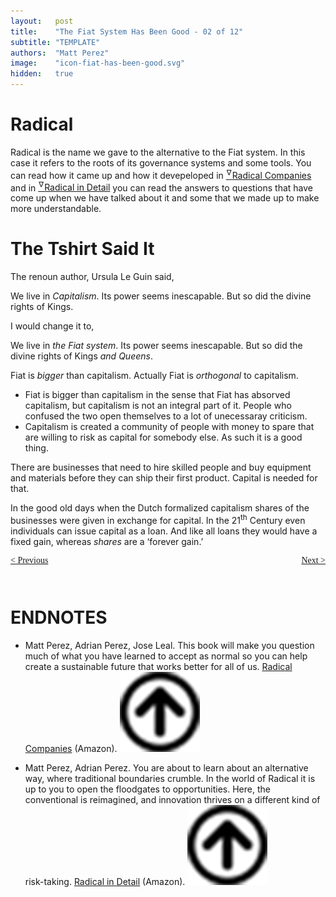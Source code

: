 ```yaml
---
layout:   post
title:    "The Fiat System Has Been Good - 02 of 12"
subtitle: "TEMPLATE"
authors:  "Matt Perez"
image:    "icon-fiat-has-been-good.svg"
hidden:   true
---
```


<div style="display:none; ">
 <p>Time for an alternative.</p>
</div>

<h1>Radical</h1>
 <p>Radical is the name we gave to the alternative to the Fiat system. In this case it refers to the roots of its governance systems and some tools. You can read how it came up and how it devepeloped in <a href="#en01"><sup id="bm01">&hairsp;&nabla;&hairsp;</sup>Radical Companies</a> and in <a href="#en02"><sup id="bm02">&hairsp;&nabla;&hairsp;</sup>Radical in Detail</a> you can read the answers to questions that have come up when we have talked about it and some that we made up to make more understandable.</p>

<h1>The Tshirt Said It</h1>
 <p>The renoun author, Ursula Le Guin said,</p>
  <div class="_citation">
   <p>We live in <em>Capitalism</em>. Its power seems inescapable. But so did the divine rights of Kings.</p>
  </div>
 <p>I would change it to,</p>
  <div class="_citation">
   <p>We live in <em>the Fiat system</em>. Its power seems inescapable. But so did the divine rights of Kings <em>and Queens</em>.</p>
  </div>
  <p>Fiat is <em>bigger</em> than capitalism. Actually Fiat is <em>orthogonal</em> to capitalism.</p>
   <ul>
    <li>
     Fiat is bigger than capitalism in the sense that Fiat has absorved capitalism, but capitalism is not an integral part of it. People who confused the two open themselves to a lot of unecessaray criticism.
    </li>
    <li>
     Capitalism is created a community of people with money to spare that are willing to risk as capital for somebody else. As such it is a good thing.
    </li>
   </ul>
   <p>There are businesses that need to hire skilled people and buy equipment and materials before they can ship their first product. Capital is needed for that.</p>
   <p>In the good old days when the Dutch formalized capitalism shares of the businesses were given in exchange for capital. In the 21<sup>th</sup> Century even individuals can issue capital as a loan. And like all loans they would have a fixed gain, whereas <em>shares</em> are a &lsquo;forever gain.&rsquo;</p>

<div style="margin-bottom:1in; font-family: American Typewriter, serif; ">
 <span style="float:left; ">
  <a href="https://radicalcompanies.com/2024/11/28/intro-the-fiat-system-has-been-good">&lt; Previous</a>
 </span>
 <span style="float:right; ">
  <a href="https://radicalcompanies.com/2024/12/03/003-the-fiat-system-has-been-good">Next &gt;</a>
 </span>
</div>

<h1 class="_section">ENDNOTES</h1>
 <ul>
  <li id="en01">
   <p class="_list-item">
    Matt Perez, Adrian Perez, Jose Leal.
    This book will make you question much of what you have learned to accept as normal so you can help create a sustainable future that works better for all of us.
    <a href="https://www.amazon.com/dp/B0CW1HV3SK" target='_blank'>Radical Companies</a> (Amazon).
    <a class="_uparrow" href="#bm01"><img src="/assets/img/arrow-up-icon.png"></a>
   </p>
  </li>
  <li id="en02">
   <p class="_list-item">
    Matt Perez, Adrian Perez.
    You are about to learn about an alternative way, where traditional boundaries crumble. In the world of Radical it is up to you to open the floodgates to opportunities. Here, the conventional is reimagined, and innovation thrives on a different kind of risk-taking.
    <a href="https://www.amazon.com/dp/B0CN3X7J93" target='_blank'>Radical in Detail</a> (Amazon).
    <a class="_uparrow" href="#bm02"><img src="/assets/img/arrow-up-icon.png"></a>
   </p>
  </li>
 </ul>

























